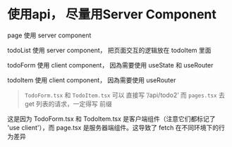 # 使用api， 尽量用Server Component

page 使用 server component

todoList 使用 server component， 把页面交互的逻辑放在 todoItem 里面

todoForm 使用 client component， 因為需要使用 useState 和 useRouter

todoItem 使用 client component， 因為需要使用 useRouter

> `TodoForm.tsx`  和 `TodoItem.tsx`  可以 直接写 ’/api/todo2’ 而 `pages.tsx` 去get 列表的请求，一定得写 前缀

这是因为 TodoForm.tsx 和 TodoItem.tsx 是客户端组件（注意它们都标记了 'use client'），而 page.tsx 是服务器端组件。这导致了 fetch 在不同环境下的行为差异
